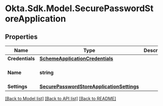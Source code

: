 # Okta.Sdk.Model.SecurePasswordStoreApplication
## Properties

Name | Type | Description | Notes
------------ | ------------- | ------------- | -------------
**Credentials** | [**SchemeApplicationCredentials**](SchemeApplicationCredentials.md) |  | [optional] 
**Name** | **string** |  | [optional] [default to "template_sps"]
**Settings** | [**SecurePasswordStoreApplicationSettings**](SecurePasswordStoreApplicationSettings.md) |  | [optional] 

[[Back to Model list]](../README.md#documentation-for-models) [[Back to API list]](../README.md#documentation-for-api-endpoints) [[Back to README]](../README.md)

